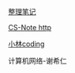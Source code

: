 [整理笔记](https://github.com/BloothOfYouth/Computer-Network-Notes/blob/master)

[CS-Note http](https://www.cyc2018.xyz/%E8%AE%A1%E7%AE%97%E6%9C%BA%E5%9F%BA%E7%A1%80/HTTP/HTTP.html#%E4%B8%80-%E3%80%81%E5%9F%BA%E7%A1%80%E6%A6%82%E5%BF%B5)

[小林coding](https://xiaolincoding.com/network/2_http/http_interview.html)

计算机网络-谢希仁